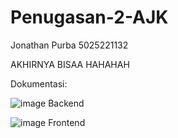 # Penugasan-2-AJK

Jonathan Purba
5025221132


AKHIRNYA BISAA HAHAHAH



Dokumentasi:

![image](https://github.com/SchoolBoyJoJo/Penugasan-2-AJK/assets/142652941/eba42f11-24a1-4e51-a4e0-a3e290f61fce)
Backend

![image](https://github.com/SchoolBoyJoJo/Penugasan-2-AJK/assets/142652941/3d3d233e-9ac4-4e5c-8edb-8ccea3a98fe5)
Frontend
